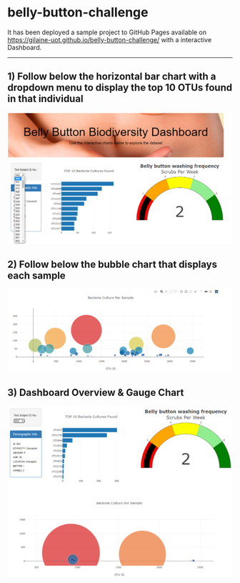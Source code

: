 # belly-button-challenge


It has been deployed a sample project to GitHub Pages available on https://gilaine-uot.github.io/belly-button-challenge/ with a interactive Dashboard.

--------------------------------------------------------------------------------------------------------------------------

## 1) Follow below the horizontal bar chart with a dropdown menu to display the top 10 OTUs found in that individual

![](https://github.com/Gilaine-UOT/belly-button-challenge/blob/main/Resources/Images/Image1_bellydash.PNG)



## 2) Follow below the bubble chart that displays each sample

![](https://github.com/Gilaine-UOT/belly-button-challenge/blob/main/Resources/Images/Image2_bellydash.PNG)



## 3) Dashboard Overview & Gauge Chart



![](https://github.com/Gilaine-UOT/belly-button-challenge/blob/main/Resources/Images/Image3_bellydash.PNG)
